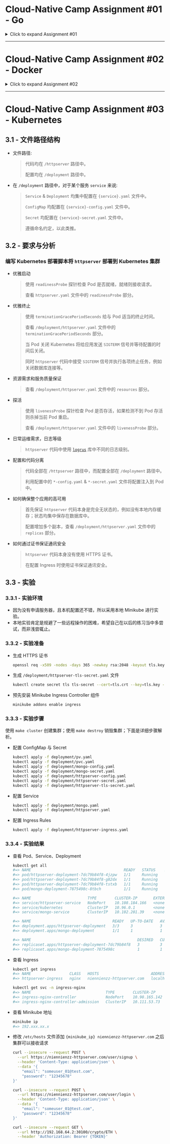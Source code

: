 # Cloud-Native Camp Assignment #01 - Go
<details>
  <summary>Click to expand Assignment #01</summary>

- [GeekBang.org](https://u.geekbang.org/) / [InfoQ.cn](https://www.infoq.cn/) Cloud-Native Camp Assignment #01
- 极客时间云原生训练营 - 作业 #01

## 1.1 - Requirements

- Implement an HTTP server.
- The server handles client requests, and write request headers into response headers.
- The server should read the `VERSION` configuration from the environment, and include it in response headers.
- The server should record client IP & HTTP status code in its log.
- An endpoint `localhost/healthz` should always return 200.

## 1.2 - 要求

- 编写一个 HTTP 服务器。
- 接收客户端 Request，并将 Request 中带的 Header 写入 Response Header -> [middleware/header.go](middleware/header.go)
- 读取当前系统的环境变量中的 `VERSION` 配置，并写入Response Header -> [middleware/header.go](middleware/header.go)
- Server 端记录访问日志包括客户端 IP，HTTP 返回码，输出到 Server 端的标准输出 -> [middleware/logger.go](middleware/logger.go)
- 当访问 `localhost/healthz` 时，应返回 200 OK -> [api/api.go](api/api.go)

## 1.3 - 如何运行

- 测试环境 Golang v1.16+, GNU Make v3.81+.
- 使用 `make dep` 命令下载依赖至 `vendor` 目录。
- 使用 `make test` 命令运行单元测试。
- 可以使用 `make build` 命令编译服务器；也可以使用 `make run` 命令直接运行。
- 由于服务器使用 SQLite，无需创建数据库；运行服务器会默认创建 `sqlite.db` 文件。
- 环境变量与默认值请参考 `config/config.go` 文件。

## 1.4 - 网络请求示例

- Healthz 检测

  ```bash
  curl --request GET --url http://localhost:8080/healthz
  ```

- 用户注册
- 邮箱地址格式须合法，密码长度至少八位

  ```bash
  curl --request POST --url http://localhost:8080/user/signup \
       --header 'Content-Type: application/json' \
       --data '{
         "email": "someuser@test.com",
         "password": "12345678"
       }'
  ```

- 用户登录
- 成功登录后获取 `{accessToken}`

  ```bash
  curl --request POST --url http://localhost:8080/user/login \
       --header 'Content-Type: application/json' \
       --data '{
         "email": "someuser@test.com",
         "password": "12345678"
       }'
  ```

- Crypto 价格
- 因为是简单示例服务器，路径参数 `{cryptoCode}` 仅支持 `ADA`、`BNB`、`BTC` 与 `ETH`
- Authorization Header 需要使用上述登录获取的 `{accessToken}`

  ```bash
  curl --request GET --url http://localhost:8080/crypto/{cryptoCode} \
       --header 'Authorization: Bearer {accessToken}'
  ```

</details>

---

# Cloud-Native Camp Assignment #02 - Docker
<details>
  <summary>Click to expand Assignment #02</summary>

## 2.1 - 要求

- 构建本地 Docker 镜像
- 编写 `Dockerfile` 将 Assignment #01 编写的服务器容器化 -> [Dockerfile](https://github.com/Niennienzz/cncamp-a01/blob/main/Dockerfile)
- 将镜像推送至 DockerHub 官方镜像仓库
- 通过 Docker 命令本地启动服务器
- 通过 `nsenter` 进入容器查看 IP 配置

## 2.2 - 本地构建与运行

- 构建本地 Docker 镜像

  ```bash
  make image
  ```

- 查看镜像列表，成功构建的 `niennienzz/cncamp_http_server` 镜像会出现在列表中

  ```bash
  docker image ls
  ```

- 通过 Docker 本地启动服务器
- 可以通过 `-e` 传入环境参数

  ```bash
  docker run -p 8080:8080 cncamp_http_server
  docker run -p 8080:8080 -e "RATE_LIMIT=5" -e "RATE_LIMIT_WINDOW_SEC=10s" cncamp_http_server
  ```

## 2.3 - 将镜像推送至 DockerHub

- 镜像已推送至[这里](https://hub.docker.com/repository/docker/niennienzz/cncamp_http_server)
- 将镜像推送至 DockerHub

  ```bash
  make push
  ```

## 2.3 - 进入容器查看 IP 配置

- 找到正在运行的容器实例

  ```bash
  docker ps | grep cncamp_http_server
  #=> 6592fd79xxxx
  ```

- 找到上述容器实例实例的 PID

  ```bash
  docker inspect 6592fd79xxxx | grep -i pid
  #=> 12345
  ```

- 通过 `nsenter` 进入容器查看 IP 配置

  ```bash
  nsenter -t 12345 -n ip a
  ```

</details>

---

# Cloud-Native Camp Assignment #03 - Kubernetes

## 3.1 - 文件路径结构

- 文件路径:
  > 代码均在 `/httpserver` 路径中。
  >
  > 配置均在 `/deployment` 路径中。

- 在 `/deployment` 路径中，对于某个服务 `service` 来说:
  > `Service` & `Deployment` 均集中配置在 `{service}.yaml` 文件中。
  >
  > `ConfigMap` 均配置在 `{service}-config.yaml` 文件中。
  >
  > `Secret` 均配置在 `{service}-secret.yaml` 文件中。
  >
  > 遵循命名约定，以此类推。

## 3.2 - 要求与分析

### 编写 Kubernetes 部署脚本将 `httpserver` 部署到 Kubernetes 集群

- 优雅启动

  > 使用 `readinessProbe` 探针检查 Pod 是否就绪，就绪则接收请求。
  >
  > 查看 `httpserver.yaml` 文件中的 `readinessProbe` 部分。

- 优雅终止

  > 使用 `terminationGracePeriodSeconds` 给与 Pod 适当的终止时间。
  >
  > 查看 `/deployment/httpserver.yaml` 文件中的 `terminationGracePeriodSeconds` 部分。
  >
  > 当 Pod 关闭 Kubernetes 将给应用发送 `SIGTERM` 信号并等待配置的时间后关闭。
  >
  > 同时 `httpserver` 代码中接受 `SIGTERM` 信号并执行各项终止任务，例如关闭数据库连接等。

- 资源需求和服务质量保证

  > 查看 `/deployment/httpserver.yaml` 文件中的 `resources` 部分。

- 探活

  > 使用 `livenessProbe` 探针检查 Pod 是否存活，如果检测不到 Pod 存活则杀掉当前 Pod 重启。
  >
  > 查看 `/deployment/httpserver.yaml` 文件中的 `livenessProbe` 部分。

- 日常运维需求，日志等级

  > `httpserver` 代码中使用 [`logrus`](https://github.com/sirupsen/logrus) 库中不同的日志级别。

- 配置和代码分离

  > 代码全部在 `/httpserver` 路径中，而配置全部在 `/deployment` 路径中。
  >
  > 利用配置中的 `*-config.yaml` & `*-secret.yaml` 文件将配置注入到 Pod 中。

- 如何确保整个应用的高可用

  > 首先保证 `httpserver` 代码本身是完全无状态的，例如没有本地内存缓存；状态均集中保存在数据库中。
  >
  > 配置增加多个副本，查看 `/deployment/httpserver.yaml` 文件中的 `replicas` 部分。

- 如何通过证书保证通讯安全

  > `httpserver` 代码本身没有使用 HTTPS 证书。
  >
  > 在配置 Ingress 时使用证书保证通讯安全。

## 3.3 - 实验

### 3.3.1 - 实验环境

- 因为没有申请服务器，且本机配置还不错，所以采用本地 Minikube 进行实验。
- 本地实验肯定是规避了一些远程操作的困难，希望自己在以后的练习当中多尝试，而非浅尝辄止。

### 3.3.2 - 实验准备

- 生成 HTTPS 证书

  ```bash
  openssl req -x509 -nodes -days 365 -newkey rsa:2048 -keyout tls.key -out tls.crt -subj "/CN=niennienzz-httpserver.com/O=niennienzz-httpserver"
  ```

- 生成 `/deployment/httpserver-tls-secret.yaml` 文件

  ```bash
  kubectl create secret tls tls-secret --cert=tls.crt --key=tls.key --dry-run=client -o yaml
  ```

- 预先安装 Minikube Ingress Controller 组件

  ```bash
  minikube addons enable ingress
  ```

### 3.3.3 - 实验步骤

使用 `make cluster` 创建集群；使用 `make destroy` 销毁集群；下面是详细步骤解析。

- 配置 ConfigMap 与 Secret

  ```bash
  kubectl apply -f deployment/pv.yaml
  kubectl apply -f deployment/pvc.yaml
  kubectl apply -f deployment/mongo-config.yaml
  kubectl apply -f deployment/mongo-secret.yaml
  kubectl apply -f deployment/httpserver-config.yaml
  kubectl apply -f deployment/httpserver-secret.yaml
  kubectl apply -f deployment/httpserver-tls-secret.yaml
  ```

- 配置 Service

  ```bash
  kubectl apply -f deployment/mongo.yaml
  kubectl apply -f deployment/httpserver.yaml
  ```

- 配置 Ingress Rules

  ```bash
  kubectl apply -f deployment/httpserver-ingress.yaml
  ```

### 3.3.4 - 实验结果

- 查看 Pod、Service、Deployment

  ```bash
  kubectl get all
  #=> NAME                                         READY   STATUS    RESTARTS      AGE
  #=> pod/httpserver-deployment-7dc79b84f8-4jzpw   1/1     Running   0             58m
  #=> pod/httpserver-deployment-7dc79b84f8-g82dx   1/1     Running   0             58m
  #=> pod/httpserver-deployment-7dc79b84f8-tstxb   1/1     Running   0             58m
  #=> pod/mongo-deployment-7875498c-8tbch          1/1     Running   9 (27h ago)   28h
  
  #=> NAME                         TYPE        CLUSTER-IP       EXTERNAL-IP   PORT(S)          AGE
  #=> service/httpserver-service   NodePort    10.108.184.166   <none>        8080:30100/TCP   58m
  #=> service/kubernetes           ClusterIP   10.96.0.1        <none>        443/TCP          45h
  #=> service/mongo-service        ClusterIP   10.102.201.39    <none>        27017/TCP        28h
  
  #=> NAME                                    READY   UP-TO-DATE   AVAILABLE   AGE
  #=> deployment.apps/httpserver-deployment   3/3     3            3           58m
  #=> deployment.apps/mongo-deployment        1/1     1            1           28h
  
  #=> NAME                                               DESIRED   CURRENT   READY   AGE
  #=> replicaset.apps/httpserver-deployment-7dc79b84f8   3         3         3       58m
  #=> replicaset.apps/mongo-deployment-7875498c          1         1         1       28h
  ```

- 查看 Ingress

  ```bash
  kubectl get ingress
  #=> NAME                 CLASS   HOSTS                       ADDRESS     PORTS     AGE
  #=> httpserver-ingress   nginx   niennienzz-httpserver.com   localhost   80, 443   68m
  ```

  ```bash
  kubectl get svc -n ingress-nginx
  #=> NAME                                 TYPE        CLUSTER-IP      EXTERNAL-IP   PORT(S)                      AGE
  #=> ingress-nginx-controller             NodePort    10.98.165.142   <none>        80:30090/TCP,443:31729/TCP   89m
  #=> ingress-nginx-controller-admission   ClusterIP   10.111.53.73    <none>        443/TCP                      89m
  ```

- 查看 Minikube 地址

  ```bash
  minikube ip
  #=> 192.xxx.xx.x
  ```

- 修改 `/etc/hosts` 文件添加 `{minikube_ip} niennienzz-httpserver.com` 之后集群可以接收请求

  ```bash
  curl --insecure --request POST \
    --url https://niennienzz-httpserver.com/user/signup \
    --header 'Content-Type: application/json' \
    --data '{
      "email": "someuser_01@test.com",
      "password": "12345678"
  }'
  ```

  ```bash
  curl --insecure --request POST \
    --url https://niennienzz-httpserver.com/user/login \
    --header 'Content-Type: application/json' \
    --data '{
      "email": "someuser_01@test.com",
      "password": "12345678"
  }'
  ```

  ```bash
  curl --insecure --request GET \
    --url http://192.168.64.2:30100/crypto/ETH \
    --header 'Authorization: Bearer {TOKEN}'
  ```